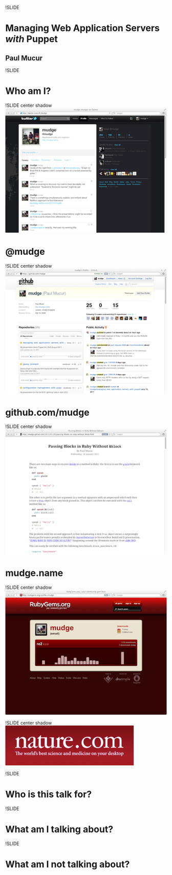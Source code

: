!SLIDE
# Managing Web Application Servers *with* Puppet
## Paul Mucur

!SLIDE
# Who am I?

!SLIDE center shadow
![twitter](twitter.tiff)

# @mudge

!SLIDE center shadow
![github](github.tiff)

# github.com/mudge

!SLIDE center shadow
![mudge](mudge.tiff)

# mudge.name

!SLIDE center shadow
![rubygems](rubygems.tiff)

!SLIDE center shadow
![nature](nature.png)

!SLIDE
# Who is this talk for?

!SLIDE
# What am I talking about?

!SLIDE
# What am I **not** talking about?
